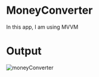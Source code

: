 # MoneyConverter
In this app, I am using MVVM 
# Output
![moneyConverter](https://github.com/inzamam9494/MoneyConverter/assets/81466387/83b0095f-5514-4251-ae55-264a15c9b1a1)

